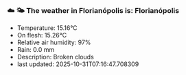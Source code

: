 ### ☁️ 🌤️  The weather in Florianópolis is: Florianópolis

- Temperature: 15.16°C
- On flesh: 15.26°C
- Relative air humidity: 97%
- Rain: 0.0 mm
- Description: Broken clouds
- last updated: 2025-10-31T07:16:47.708309
